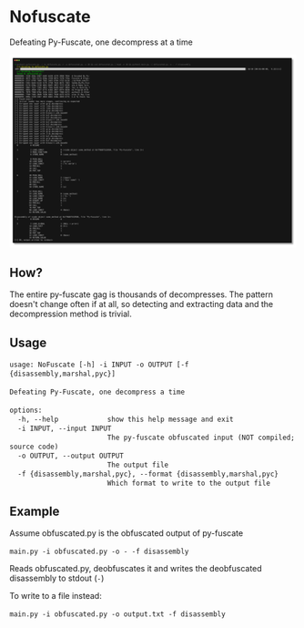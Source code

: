 # Nofuscate
Defeating Py-Fuscate, one decompress at a time

![](img/demo.png)

## How?
The entire py-fuscate gag is thousands of decompresses. The pattern doesn't change often if at all, so detecting and extracting data and the decompression method is trivial.

## Usage
```
usage: NoFuscate [-h] -i INPUT -o OUTPUT [-f {disassembly,marshal,pyc}]

Defeating Py-Fuscate, one decompress a time

options:
  -h, --help            show this help message and exit
  -i INPUT, --input INPUT
                        The py-fuscate obfuscated input (NOT compiled; source code)
  -o OUTPUT, --output OUTPUT
                        The output file
  -f {disassembly,marshal,pyc}, --format {disassembly,marshal,pyc}
                        Which format to write to the output file
```

## Example
Assume obfuscated.py is the obfuscated output of py-fuscate

`main.py -i obfuscated.py -o - -f disassembly`

Reads obfuscated.py, deobfuscates it and writes the deobfuscated disassembly to stdout (`-`)

To write to a file instead:

`main.py -i obfuscated.py -o output.txt -f disassembly`